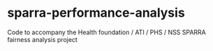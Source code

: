 # sparra-performance-analysis
Code to accompany the Health foundation / ATI / PHS / NSS SPARRA fairness analysis project
